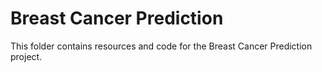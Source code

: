 # Breast Cancer Prediction

This folder contains resources and code for the Breast Cancer Prediction project.